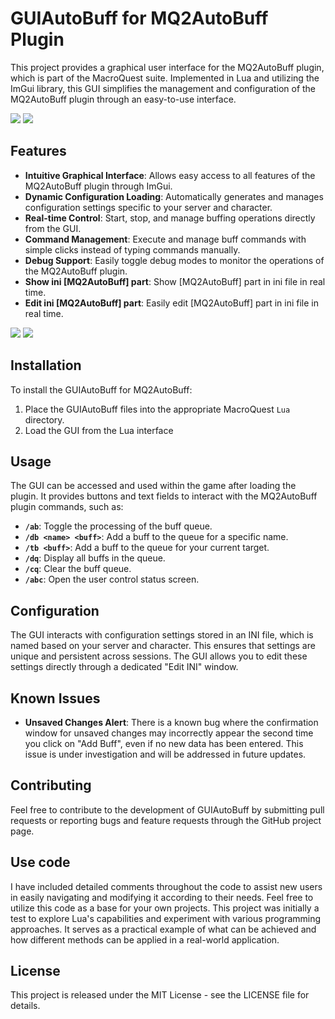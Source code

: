 # GUIAutoBuff for MQ2AutoBuff Plugin

This project provides a graphical user interface for the MQ2AutoBuff plugin, which is part of the MacroQuest suite. Implemented in Lua and utilizing the ImGui library, this GUI simplifies the management and configuration of the MQ2AutoBuff plugin through an easy-to-use interface.

<img src="https://i.imgur.com/wFxNSRK.png">
<img src="https://i.imgur.com/TtnCi7A.png">

## Features

- **Intuitive Graphical Interface**: Allows easy access to all features of the MQ2AutoBuff plugin through ImGui.
- **Dynamic Configuration Loading**: Automatically generates and manages configuration settings specific to your server and character.
- **Real-time Control**: Start, stop, and manage buffing operations directly from the GUI.
- **Command Management**: Execute and manage buff commands with simple clicks instead of typing commands manually.
- **Debug Support**: Easily toggle debug modes to monitor the operations of the MQ2AutoBuff plugin.
- **Show ini [MQ2AutoBuff] part**: Show [MQ2AutoBuff] part in ini file in real time.
- **Edit ini [MQ2AutoBuff] part**: Easily edit [MQ2AutoBuff] part in ini file in real time.

<img src="https://i.imgur.com/yBltDSq.png">
<img src="https://i.imgur.com/U0uxU3o.png">

## Installation

To install the GUIAutoBuff for MQ2AutoBuff:

1. Place the GUIAutoBuff files into the appropriate MacroQuest `Lua` directory.
2. Load the GUI from the Lua interface

## Usage

The GUI can be accessed and used within the game after loading the plugin. It provides buttons and text fields to interact with the MQ2AutoBuff plugin commands, such as:

- **`/ab`**: Toggle the processing of the buff queue.
- **`/db <name> <buff>`**: Add a buff to the queue for a specific name.
- **`/tb <buff>`**: Add a buff to the queue for your current target.
- **`/dq`**: Display all buffs in the queue.
- **`/cq`**: Clear the buff queue.
- **`/abc`**: Open the user control status screen.

## Configuration

The GUI interacts with configuration settings stored in an INI file, which is named based on your server and character. This ensures that settings are unique and persistent across sessions. The GUI allows you to edit these settings directly through a dedicated "Edit INI" window.

## Known Issues

- **Unsaved Changes Alert**: There is a known bug where the confirmation window for unsaved changes may incorrectly appear the second time you click on "Add Buff", even if no new data has been entered. This issue is under investigation and will be addressed in future updates.

## Contributing

Feel free to contribute to the development of GUIAutoBuff by submitting pull requests or reporting bugs and feature requests through the GitHub project page.

## Use code

I have included detailed comments throughout the code to assist new users in easily navigating and modifying it according to their needs. Feel free to utilize this code as a base for your own projects. This project was initially a test to explore Lua's capabilities and experiment with various programming approaches. It serves as a practical example of what can be achieved and how different methods can be applied in a real-world application.

## License

This project is released under the MIT License - see the LICENSE file for details.
